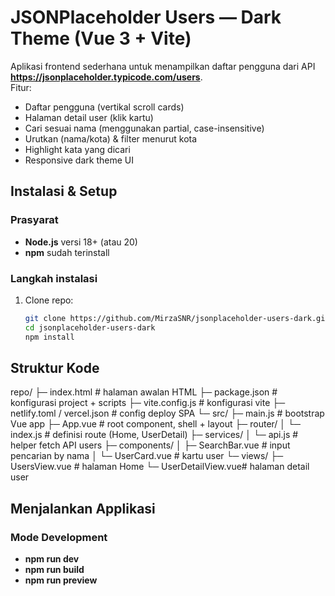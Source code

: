 # JSONPlaceholder Users — Dark Theme (Vue 3 + Vite)

Aplikasi frontend sederhana untuk menampilkan daftar pengguna dari API **https://jsonplaceholder.typicode.com/users**.  
Fitur:
- Daftar pengguna (vertikal scroll cards)
- Halaman detail user (klik kartu)
- Cari sesuai nama (menggunakan partial, case-insensitive)
- Urutkan (nama/kota) & filter menurut kota
- Highlight kata yang dicari
- Responsive dark theme UI


## Instalasi & Setup

### Prasyarat
- **Node.js** versi 18+ (atau 20)
- **npm** sudah terinstall

### Langkah instalasi
1. Clone repo:
   ```bash
   git clone https://github.com/MirzaSNR/jsonplaceholder-users-dark.git
   cd jsonplaceholder-users-dark
   npm install

## Struktur Kode

repo/
├─ index.html              # halaman awalan HTML
├─ package.json            # konfigurasi project + scripts
├─ vite.config.js          # konfigurasi vite
├─ netlify.toml / vercel.json  # config deploy SPA
└─ src/
   ├─ main.js              # bootstrap Vue app
   ├─ App.vue              # root component, shell + layout
   ├─ router/
   │  └─ index.js          # definisi route (Home, UserDetail)
   ├─ services/
   │  └─ api.js            # helper fetch API users
   ├─ components/
   │  ├─ SearchBar.vue     # input pencarian by nama
   │  └─ UserCard.vue      # kartu user
   └─ views/
      ├─ UsersView.vue     # halaman Home
      └─ UserDetailView.vue# halaman detail user

## Menjalankan Applikasi
### Mode Development
- **npm run dev**
- **npm run build**
- **npm run preview**

